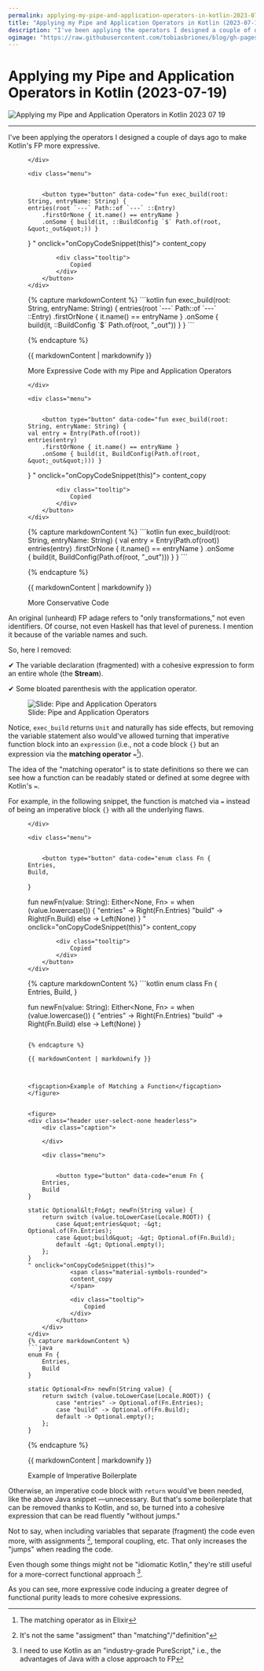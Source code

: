 ```yaml
---
permalink: applying-my-pipe-and-application-operators-in-kotlin-2023-07-19
title: "Applying my Pipe and Application Operators in Kotlin (2023-07-19)"
description: "I've been applying the operators I designed a couple of days ago to make Kotlin's FP more expressive."
ogimage: "https://raw.githubusercontent.com/tobiasbriones/blog/gh-pages/applying-my-pipe-and-application-operators-in-kotlin-2023-07-19/applying-my-pipe-and-application-operators-in-kotlin-2023-07-19.png"
---
```



<!-- Copyright (c) 2023 Tobias Briones. All rights reserved. -->
<!-- SPDX-License-Identifier: CC-BY-4.0 -->
<!-- This file is part of https://github.com/tobiasbriones/blog -->

# Applying my Pipe and Application Operators in Kotlin (2023-07-19)

<img src="applying-my-pipe-and-application-operators-in-kotlin-2023-07-19.png" alt="Applying my Pipe and Application Operators in Kotlin 2023 07 19" />

---

I've been applying the operators I designed a couple of days ago to make
Kotlin's FP more expressive.


<figure>
<div class="header user-select-none headerless">
    <div class="caption">
        
    </div>

    <div class="menu">
        

        <button type="button" data-code="fun exec_build(root: String, entryName: String) {
    entries(root `---` Path::of `---` ::Entry)
        .firstOrNone { it.name() == entryName }
        .onSome { build(it, ::BuildConfig `$` Path.of(root, &quot;_out&quot;)) }
}
" onclick="onCopyCodeSnippet(this)">
            <span class="material-symbols-rounded">
            content_copy
            </span>

            <div class="tooltip">
                Copied
            </div>
        </button>
    </div>
</div>
{% capture markdownContent %}
```kotlin
fun exec_build(root: String, entryName: String) {
    entries(root `---` Path::of `---` ::Entry)
        .firstOrNone { it.name() == entryName }
        .onSome { build(it, ::BuildConfig `$` Path.of(root, "_out")) }
}
```

{% endcapture %}

{{ markdownContent | markdownify }}



<figcaption>More Expressive Code with my Pipe and Application Operators</figcaption>
</figure>


<figure>
<div class="header user-select-none headerless">
    <div class="caption">
        
    </div>

    <div class="menu">
        

        <button type="button" data-code="fun exec_build(root: String, entryName: String) {
    val entry = Entry(Path.of(root))
    entries(entry)
        .firstOrNone { it.name() == entryName }
        .onSome { build(it, BuildConfig(Path.of(root, &quot;_out&quot;))) }
}
" onclick="onCopyCodeSnippet(this)">
            <span class="material-symbols-rounded">
            content_copy
            </span>

            <div class="tooltip">
                Copied
            </div>
        </button>
    </div>
</div>
{% capture markdownContent %}
```kotlin
fun exec_build(root: String, entryName: String) {
    val entry = Entry(Path.of(root))
    entries(entry)
        .firstOrNone { it.name() == entryName }
        .onSome { build(it, BuildConfig(Path.of(root, "_out"))) }
}
```

{% endcapture %}

{{ markdownContent | markdownify }}



<figcaption>More Conservative Code</figcaption>
</figure>

An original (unheard) FP adage refers to "only transformations," not even
identifiers. Of course, not even Haskell has that level of pureness. I mention
it because of the variable names and such.

So, here I removed:

✔ The variable declaration (fragmented) with a cohesive expression to form an
entire whole (the **Stream**).

✔ Some bloated parenthesis with the application operator.

<figure>
    <img src="slide-_-pipe-and-application-operators.png" alt="Slide: Pipe and Application Operators" />
    <figcaption>Slide: Pipe and Application Operators</figcaption>
</figure>

Notice, `exec_build` returns `Unit` and naturally has side effects, but removing
the variable statement also would've allowed turning that imperative function
block into an `expression` (i.e., not a code block `{}` but an expression via
the **matching operator** `=`[^1]).

[^1]: The matching operator as in Elixir

The idea of the "matching operator" is to state definitions so there we can see
how a function can be readably stated or defined at some degree with Kotlin's
`=`.

For example, in the following snippet, the function is matched via `=` instead
of being an imperative block `{}` with all the underlying flaws.


<figure>
<div class="header user-select-none headerless">
    <div class="caption">
        
    </div>

    <div class="menu">
        

        <button type="button" data-code="enum class Fn {
    Entries,
    Build,
}

fun newFn(value: String): Either&lt;None, Fn&gt; = when (value.lowercase()) {
    &quot;entries&quot; -&gt; Right(Fn.Entries)
    &quot;build&quot; -&gt; Right(Fn.Build)
    else -&gt; Left(None)
}
" onclick="onCopyCodeSnippet(this)">
            <span class="material-symbols-rounded">
            content_copy
            </span>

            <div class="tooltip">
                Copied
            </div>
        </button>
    </div>
</div>
{% capture markdownContent %}
```kotlin
enum class Fn {
    Entries,
    Build,
}

fun newFn(value: String): Either<None, Fn> = when (value.lowercase()) {
    "entries" -> Right(Fn.Entries)
    "build" -> Right(Fn.Build)
    else -> Left(None)
}
```

{% endcapture %}

{{ markdownContent | markdownify }}



<figcaption>Example of Matching a Function</figcaption>
</figure>


<figure>
<div class="header user-select-none headerless">
    <div class="caption">
        
    </div>

    <div class="menu">
        

        <button type="button" data-code="enum Fn {
    Entries,
    Build
}

static Optional&lt;Fn&gt; newFn(String value) {
    return switch (value.toLowerCase(Locale.ROOT)) {
        case &quot;entries&quot; -&gt; Optional.of(Fn.Entries);
        case &quot;build&quot; -&gt; Optional.of(Fn.Build);
        default -&gt; Optional.empty();
    };
}
" onclick="onCopyCodeSnippet(this)">
            <span class="material-symbols-rounded">
            content_copy
            </span>

            <div class="tooltip">
                Copied
            </div>
        </button>
    </div>
</div>
{% capture markdownContent %}
```java
enum Fn {
    Entries,
    Build
}

static Optional<Fn> newFn(String value) {
    return switch (value.toLowerCase(Locale.ROOT)) {
        case "entries" -> Optional.of(Fn.Entries);
        case "build" -> Optional.of(Fn.Build);
        default -> Optional.empty();
    };
}
```

{% endcapture %}

{{ markdownContent | markdownify }}



<figcaption>Example of Imperative Boilerplate</figcaption>
</figure>

Otherwise, an imperative code block with `return` would've been needed, like the
above Java snippet —unnecessary. But that's some boilerplate that can be
removed thanks to Kotlin, and so, be turned into a cohesive expression that can
be read fluently "without jumps."

Not to say, when including variables that separate (fragment) the code even
more, with assignments [^2], temporal coupling, etc. That only increases the
"jumps" when reading the code.

[^2]: It's not the same "assigment" than "matching"/"definition"

Even though some things might not be "idiomatic Kotlin," they're still useful
for a more-correct functional approach [^3].

[^3]: I need to use Kotlin as an "industry-grade PureScript," i.e., the
    advantages of Java with a close approach to FP

As you can see, more expressive code inducing a greater degree of functional
purity leads to more cohesive expressions.





